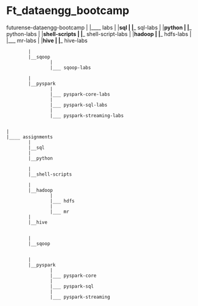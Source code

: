 # Ft_dataengg_bootcamp

futurense-dataengg-bootcamp
	|
	|____	labs
			|
			|__sql
					|
					|___ sql-labs
			|
			|__python
					|
					|___ python-labs
			|
			|__shell-scripts
					|
					|___ shell-script-labs
			|
			|__hadoop
					|
					|___ hdfs-labs
					|
					|___ mr-labs
			|
			|__hive
					|
					|___ hive-labs

			|
			|__sqoop
					|
					|___ sqoop-labs

			|
			|__pyspark
					|
					|___ pyspark-core-labs
					|
					|___ pyspark-sql-labs
					|
					|___ pyspark-streaming-labs


	|
	|____ assignments
			|
			|__sql
			|
			|__python

			|
			|__shell-scripts

			|
			|__hadoop
					|
					|___ hdfs
					|
					|___ mr
			|
			|__hive


			|
			|__sqoop


			|
			|__pyspark
					|
					|___ pyspark-core
					|
					|___ pyspark-sql
					|
					|___ pyspark-streaming

